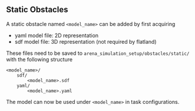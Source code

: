 ## Static Obstacles

A static obstacle named `<model_name>` can be added by first acquiring
- yaml model file: 2D representation
- sdf model file: 3D representation (not required by flatland)

These files need to be saved to `arena_simulation_setup/obstacles/static/` with the following structure

```
<model_name>/
    sdf/
        <model_name>.sdf
    yaml/
        <model_name>.yaml
```

The model can now be used under `<model_name>` in task configurations.